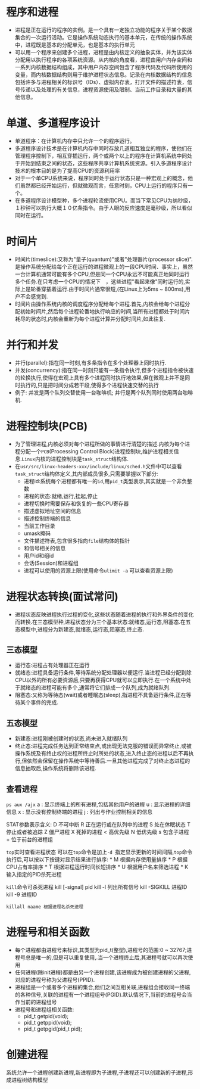 # 程序和进程
* 进程是正在运行的程序的实例。是一个具有一定独立功能的程序关于某个数据集合的一次运行活动。它是操作系统动态执行的基本单元，在传统的操作系统中，进程既是基本的分配单元，也是基本的执行单元
* 可以用一个程序来创建多个进程，进程是由内核定义的抽象实体，并为该实体分配用以执行程序的各项系统资源。从内核的角度看，进程由用户内存空间和一系列内核数据结构组成，其中用户内存空间包含了程序代码及代码所使用的变量，而内核数据结构则用于维护进程状态信息。记录在内核数据结构的信息包括许多与进程相关的标识号（IDs）、虚拟内存表，打开文件的描述符表，信号传递以及处理的有关信息，进程资源使用及限制、当前工作目录和大量的其他信息。

# 单道、多道程序设计
* 单道程序：在计算机内存中只允许一个的程序运行。
* 多道程序设计技术是在计算机内存中同时存放几道相互独立的程序，使他们在管理程序控制下，相互穿插运行，两个或两个以上的程序在计算机系统中同处于开始到结束之间的状态，这些程序共享计算机系统资源。引入多道程序设计技术的根本目的是为了提高CPU的资源利用率
* 对于一个单CPU系统来说，程序同时处于运行状态只是一种宏观上的概念，他们虽然都已经开始运行，但就微观而言，任意时刻，CPU上运行的程序只有一个。
* 在多道程序设计模型种，多个进程轮流使用CPU。而当下常见CPU为纳秒级，１秒钟可以执行大概１０亿条指令。由于人眼的反应速度是毫秒级，所以看似同时在运行。
  
# 时间片
* 时间片(timeslice):又称为"量子(quantum)"或者"处理器片(processor slice)".是操作系统分配给每个正在运行的进程微观上的一段CPU时间．事实上，虽然一台计算机通常可能有多个CPU,但是同一个CPU永远不可能真正地同时运行多个任务.在只考虑一个CPU的情况下　，这些进程"看起来像"同时运行的,实际上是轮番穿插着运行.由于时间片通常很短,(在Linux上为5ms ~ 800ms),用户不会感觉到.
* 时间片由操作系统内核的调度程序分配给每个进程.首先,内核会给每个进程分配初始时间片,然后每个进程轮番地执行响应的时间,当所有进程都处于时间片耗尽的状态时,内核会重新为每个进程计算并分配时间片,如此往复.

# 并行和并发
* 并行(parallel):指在同一时刻,有多条指令在多个处理器上同时执行.
* 并发(concurrency):指在同一时刻只能有一条指令执行,但多个进程指令被快速的轮换执行,使得在宏观上具有多个进程同时执行地效果,但在微观上并不是同时执行的,只是把时间分成若干段,使得多个进程快速交替的执行
* 例子: 并发是两个队列交替使用一台咖啡机; 并行是两个队列同时使用两台咖啡机.

# 进程控制块(PCB)
* 为了管理进程,内核必须对每个进程所做的事情进行清楚的描述.内核为每个进程分配一个`PCB`(Processing Control Block)进程控制块,维护进程相关信息.`Linux`内核的进程控制块是`task_struct`结构体.
* 在`usr/src/linux-headers-xxx/include/linux/sched.h`文件中可以查看`task_struct`结构体定义,其内部成员很多,只需要掌握以下部分:
    * 进程id:系统每个进程都有唯一的`id`,用`pid_t`类型表示,其实就是一个非负整数
    * 进程的状态:就绪,运行,挂起,停止
    * 进程切换时需要保存和恢复的一些CPU寄存器
    * 描述虚拟地址空间的信息
    * 描述控制终端的信息
    * 当前工作目录
    * umask掩码
    * 文件描述符表,包含很多指向`file`结构体的指针
    * 和信号相关的信息
    * 用户id和组id
    * 会话(Session)和进程组
    * 进程可以使用的资源上限(使用命令`ulimit -a` 可以查看资源上限)

# 进程状态转换(面试常问)

* 进程状态反映进程执行过程的变化,这些状态随着进程的执行和外界条件的变化而转换.在三态模型种,进程状态分为三个基本状态:就绪态,运行态,阻塞态.在五态模型中,进程分为新建态,就绪态,运行态,阻塞态,终止态.

## 三态模型

* 运行态:进程占有处理器正在运行
* 就绪态:进程具备运行条件,等待系统分配处理器以便运行.当进程已经分配到除CPU以外的所有必要资源后,只要再获得CPU就可以立即执行.在一个系统中处于就绪态的进程可能有多个,通常将它们排成一个队列,成为就绪队列.
* 阻塞态:又称为等待态(wait)或者睡眠态(sleep),指进程不具备运行条件,正在等待某个事件的完成.

## 五态模型
* 新建态:进程刚被创建时的状态,尚未进入就绪队列
* 终止态:进程完成任务达到正常结束点,或出现无法克服的错误而异常终止,或被操作系统及有终止权的进程所终止时所处的状态,进入终止态的进程以后不再执行,但依然会保留在操作系统中等待善后.一旦其他进程完成了对终止态进程的信息抽取后,操作系统将删除该进程.

## 查看进程
`ps aux /ajx`
a : 显示终端上的所有进程,包括其他用户的进程
u : 显示进程的详细信息
x : 显示没有控制终端的进程
j : 列出与作业控制相关的信息

STAT参数表示含义:
    D   不可中断
    R   正在运行或在队列中的进程
    S   处在休眠状态
    T   停止或者被追踪
    Z   僵尸进程
    X   死掉的进程
    <   高优先级
    N   低优先级
    s   包含子进程
    +   位于前台的进程组

`top`实时查看进程状态
可以在`top`命令是加上`-d `指定显示更新的时间间隔,`top`命令执行后,可以按以下按键对显示结果进行排序:
    * M     根据内存使用量排序
    * P     根据CPU占有率排序
    * T     根据进程运行时间长短排序
    * U     根据用户名来筛选进程
    * K     输入指定的PID杀死进程

`kill`命令可杀死进程
    kill [-signal] pid
    kill -l 列出所有信号
    kill -SIGKILL 进程ID
    kill -9 进程ID

    killall naame 根据进程名杀死进程

# 进程号和相关函数
* 每个进程都由进程号来标识,其类型为pid_t(整型),进程号的范围:0 ~ 32767;进程号总是唯一的,但是可以重复使用,.当一个进程终止后,其进程号就可以再次使用
* 任何进程(除init进程)都是由另一个进程创建,该进程成为被创建进程的父进程,对应的进程号称为父进程号(PPID).
* 进程组是一个或者多个进程的集合,他们之间互相关联,进程组会接收同一终端的各种信号,关联的进程有一个进程组号(PGID).默认情况下,当前的进程号会当作当前的进程组号
* 进程号和进程组相关函数:
    * pid_t getpid(void);
    * pid_t getppid(void);
    * pid_t getpgid(pid_t pid);
  
# 创建进程
系统允许一个进程创建新进程,新进程即为子进程,子进程还可以创建新的子进程,形成进程树结构模型
